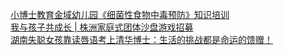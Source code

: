   
[小博士教育金域幼儿园《细菌性食物中毒预防》知识培训](http://www.dianyue.me/archives/442/wje4ex5ttsd97nh8/)  
[我与孩子共成长 | 株洲家庭式团体沙盘游戏招募](http://www.dianyue.me/archives/495/yso6xue4gsmy3ydt/)  
[湖南失聪女孩靠读唇语考上清华博士：生活的挑战都是命运的馈赠！](http://www.dianyue.me/archives/624/rrh3q5mch32knwse/)